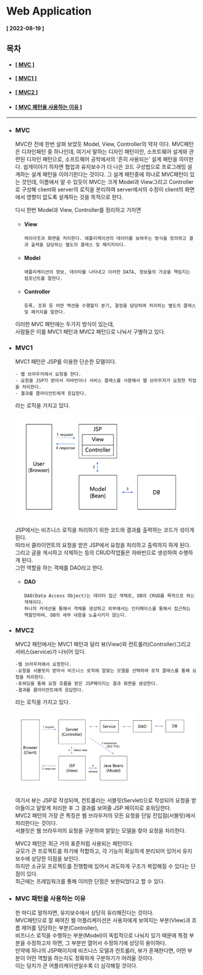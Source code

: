 # Web Application  
  
  #### [ 2022-08-19 ]  
  
  ## 목차  
  * #### [[ MVC ]](#mvc)  
  * #### [[ MVC1 ]](#mvc1)  
  * #### [[ MVC2 ]](#mvc2)  
  * #### [[ MVC 패턴을 사용하는 이유 ]](#mvc-패턴을-사용하는-)  
      
---------------------------------------------------------------------------------------------------------------------------------------------------
  
* ### MVC

  MVC란 전에 한번 살펴 보았듯 Model, View, Controller의 약자 이다.
  MVC패턴은 디자인패턴 중 하나인데, 여기서 말하는 디자인 패턴이란,
  소프트웨어 설계와 관련된 디자인 패턴으로, 소프트웨어 공학에서의 ‘흔히 사용되는’ 설계 패턴을 의미한다.
  쉽게이야기 하자면 협업과 유지보수가 더 나은 코드 구성법으로 프로그래밍 설계하는 설계 패턴을 이야기한다는 것이다.
  그 설계 패턴중에 하나로 MVC패턴이 있는 것인데, 이름에서 알 수 있듯이 MVC는
  크게 Model과 View그리고 Controller로 구성해 client와 server의 로직을 분리하여
  server에서의 수정이 client의 화면에서 영향이 없도록 설계하는 것을 목적으로 한다.  
    
  다시 한번 Model과 View, Controller를 정리하고 가자면  
  
  * #### View  

        레이아웃과 화면을 처리한다. 애플리케이션의 데이터를 보여주는 방식을 정의하고 결과 출력을 담당하는 별도의 클래스 및 패키지이다.
        
  * #### Model

        애플리케이션의 정보, 데이타를 나타내고 이러한 DATA, 정보들의 가공을 책임지는 컴포넌트를 말한다.  
          
  * #### Controller  

        등록, 조회 등 어떤 액션을 수행할지 분기, 결정을 담당하여 처리하는 별도의 클래스 및 패키지를 말한다.  
          
  이러한 MVC 패턴에는 두가지 방식이 있는데,  
  사람들은 이를 MVC1 패턴과 MVC2 패턴으로 나눠서 구별하고 있다.  
    
* ### MVC1  

  MVC1 패턴은 JSP를 이용한 단순한 모델이다.  
    
  ```
  - 웹 브라우저에서 요청을 한다.
  - 요청을 JSP가 받아서 자바빈이나 서비스 클래스를 사용해서 웹 브라우저가 요청한 작업을 처리한다.
  - 결과를 클라이언트에게 응답한다.
  ```
  
  라는 로직을 가지고 있다.  
  
  ![image url](https://github.com/12OneTwo12/Today-i-learned/blob/main/Web%20Application/MVC1.png?raw=true)  
  
  JSP에서는 비즈니스 로직을 처리하기 위한 코드와 결과를 출력하는 코드가 섞이게 된다.   
  따라서 클라이언트의 요청을 받은 JSP에서 요청을 처리하고 출력까지 하게 된다.   
  그리고 글을 게시하고 삭제하는 등의 CRUD작업들은 자바빈으로 생성하여 수행하게 된다.   
  그런 역할을 하는 객체를 DAO라고 한다.  
  
  * #### DAO
    
        DAO(Data Access Object)는 데이터 접근 객체로, DB의 CRUD를 목적으로 하는 객체이다. 
        하나의 커넥션을 통해서 객체를 생성하고 외부에서는 인터페이스를 통해서 접근하는 역할만하여, DB의 세부 내용을 노출시키지 않는다.
        
* ### MVC2  
  
  MVC2 패턴에서는 MVC1 패턴과 달리 뷰(View)와 컨트롤러(Controller)그리고 서비스(service)가 나뉘어 있다.  
  ```
  -웹 브라우저에서 요청한다.
  -요청을 서블릿이 받아서 비즈니스 로직에 알맞는 모델을 선택하여 로직 클래스를 통해 요청을 처리한다.
  -포워딩을 통해 요청 흐름을 받은 JSP페이지는 결과 화면을 생성한다.
  -결과를 클라이언트에게 응답한다.
  ```
  라는 로직을 가지고 있다.  
    
  ![image url](https://github.com/12OneTwo12/Today-i-learned/blob/main/Web%20Application/MVC22.png?raw=true)  
      
  여기서 뷰는 JSP로 작성되며, 컨트롤러는 서블릿(Servlet)으로 작성되어 요청을 받아들이고 알맞게 처리한 후 그 결과를 보여줄 JSP 페이지로 포워딩한다.   
  MVC2 패턴의 가장 큰 특징은 웹 브라우저의 모든 요청을 단일 진입점(서블릿)에서 처리한다는 것이다.   
  서블릿은 웹 브라우저의 요청을 구분하여 알맞는 모델을 찾아 요청을 처리한다.  

  MVC2 패턴은 최근 거의 표준처럼 사용되는 패턴이다.   
  규모가 큰 프로젝트를 하기에 적합하고, 각 기능이 확실하게 분리되어 있어서 유지보수에 상당한 이점을 보인다.  
  하지만 소규모 프로젝트를 진행함에 있어서 과도하게 구조가 복잡해질 수 있다는 단점이 있다.   
  최근에는 프레임워크를 통해 이러한 단점은 보완되었다고 할 수 있다.  
    
* ### MVC 패턴을 사용하는 이유  
  
  한 마디로 말하자면, 유지보수에서 상당히 유리해진다는 것이다.   
  MVC패턴으로 잘 짜여진 웹 어플리케이션은 사용자에게 보여지는 부분(VIew)과 흐름 제어를 담당하는 부분(Controller),   
  비즈니스 로직을 수행하는 부분(Model)이 독립적으로 나눠지 있기 때문에 특정 부분을 수정하고자 하면, 그 부분만 열어서 수정하기에 상당히 용이하다.  
  만약에 하나의 JSP페이지에 비즈니스 모델과 컨트롤러, 뷰가 혼재한다면, 어떤 부분이 어떤 역할을 하는지도 정확하게 구분하기가 어려울 것이다.   
  이는 덩치가 큰 어플리케이션일수록 더 심각해질 것이다.   
  
  
  
